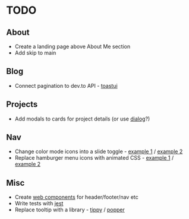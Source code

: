 # TODO

## About

- Create a landing page above About Me section
- Add skip to main

## Blog

- Connect pagination to dev.to API - [toastui](https://ui.toast.com/tui-pagination)

## Projects

- Add modals to cards for project details (or use [dialog](https://developer.mozilla.org/en-US/docs/Web/HTML/Element/dialog)?)

## Nav

- Change color mode icons into a slide toggle - [example 1](https://codepen.io/PaulinaSurazynska/pen/bGVpBOb) / [example 2](https://towardsdev.com/how-to-create-a-dark-light-theme-toggle-67a9316d04d2)
- Replace hamburger menu icons with animated CSS - [example 1](https://codepen.io/designcouch/pen/ExvwPY) / [example 2](https://www.sliderrevolution.com/resources/css-hamburger-menu/)

## Misc

- Create [web components](https://www.section.io/engineering-education/how-to-create-a-web-component-with-vanilla-javascript/) for header/footer/nav etc
- Write tests with [jest](https://jestjs.io/)
- Replace tooltip with a library - [tippy](https://atomiks.github.io/tippyjs/) / [popper](https://popper.js.org/)
